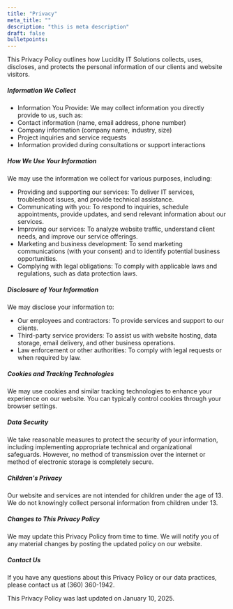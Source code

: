 ```yaml
---
title: "Privacy"
meta_title: ""
description: "this is meta description"
draft: false
bulletpoints:
---
```


This Privacy Policy outlines how Lucidity IT Solutions collects, uses, discloses, and protects the personal information of our clients and website visitors.

##### Information We Collect

- Information You Provide: We may collect information you directly provide to us, such as:
- Contact information (name, email address, phone number)
- Company information (company name, industry, size)
- Project inquiries and service requests
- Information provided during consultations or support interactions 

##### How We Use Your Information

We may use the information we collect for various purposes, including:   

- Providing and supporting our services: To deliver IT services, troubleshoot issues, and provide technical assistance.
- Communicating with you: To respond to inquiries, schedule appointments, provide updates, and send relevant information about our services.
- Improving our services: To analyze website traffic, understand client needs, and improve our service offerings.
- Marketing and business development: To send marketing communications (with your consent) and to identify potential business opportunities.
- Complying with legal obligations: To comply with applicable laws and regulations, such as data protection laws.

##### Disclosure of Your Information

We may disclose your information to:

- Our employees and contractors: To provide services and support to our clients.
- Third-party service providers: To assist us with website hosting, data storage, email delivery, and other business operations.
- Law enforcement or other authorities: To comply with legal requests or when required by law.

##### Cookies and Tracking Technologies

We may use cookies and similar tracking technologies to enhance your experience on our website. You can typically control cookies through your browser settings.   

##### Data Security

We take reasonable measures to protect the security of your information, including implementing appropriate technical and organizational safeguards. However, no method of transmission over the internet or method of electronic storage is completely secure.

##### Children's Privacy   

Our website and services are not intended for children under the age of 13. We do not knowingly collect personal information from children under 13.   

##### Changes to This Privacy Policy

We may update this Privacy Policy from time to time. We will notify you of any material changes by posting the updated policy on our website.   

##### Contact Us

If you have any questions about this Privacy Policy or our data practices, please contact us at (360) 360-1942.   

This Privacy Policy was last updated on January 10, 2025.